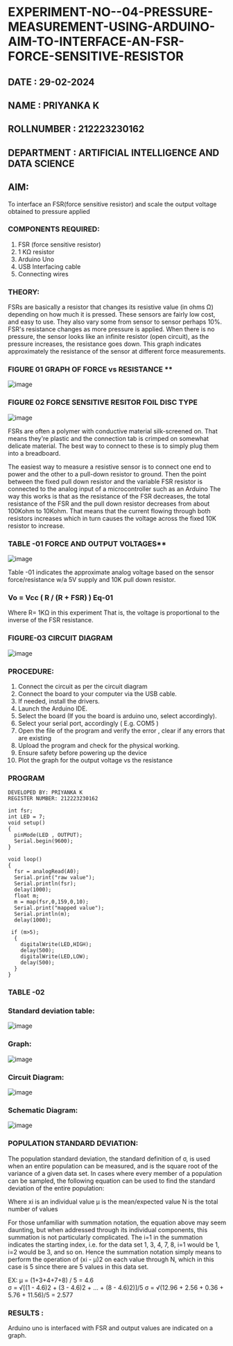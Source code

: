 # EXPERIMENT-NO--04-PRESSURE-MEASUREMENT-USING-ARDUINO-AIM-TO-INTERFACE-AN-FSR-FORCE-SENSITIVE-RESISTOR
## DATE : 29-02-2024
## NAME : PRIYANKA K																			             
## ROLLNUMBER : 212223230162
## DEPARTMENT : ARTIFICIAL INTELLIGENCE AND DATA SCIENCE


## AIM: 
To interface an FSR(force sensitive resistor) and scale the output voltage obtained to pressure applied 
 
### COMPONENTS REQUIRED:
1.	FSR  (force sensitive resistor)
2.	1 KΩ resistor 
3.	Arduino Uno 
4.	USB Interfacing cable 
5.	Connecting wires 


### THEORY: 
FSRs are basically a resistor that changes its resistive value (in ohms Ω) depending on how much it is pressed. These sensors are fairly low cost, and easy to use. They also vary some from sensor to sensor perhaps 10%. FSR's resistance changes as more pressure is applied. When there is no pressure, the sensor looks like an infinite resistor (open circuit), as the pressure increases, the resistance goes down. This graph indicates approximately the resistance of the sensor at different force measurements.
 
### FIGURE 01 GRAPH OF FORCE vs RESISTANCE **
![image](https://user-images.githubusercontent.com/36288975/163532939-d6888ae1-4068-4d83-86a7-fc4c32d5179e.png)












### FIGURE 02 FORCE SENSITIVE RESITOR FOIL DISC TYPE  
![image](https://user-images.githubusercontent.com/36288975/163532957-82d57567-a1c3-48c5-8a87-7ea66d6fca49.png)






FSRs are often a polymer with conductive material silk-screened on. That means they're plastic and the connection tab is crimped on somewhat delicate material. The best way to connect to these is to simply plug them into a breadboard.

The easiest way to measure a resistive sensor is to connect one end to power and the other to a pull-down resistor to ground. Then the point between the fixed pull down resistor and the variable FSR resistor is connected to the analog input of a microcontroller such as an Arduino The way this works is that as the resistance of the FSR decreases, the total resistance of the FSR and the pull down resistor decreases from about 100Kohm to 10Kohm. That means that the current flowing through both resistors increases which in turn causes the voltage across the fixed 10K resistor to increase.

### TABLE -01 FORCE AND OUTPUT VOLTAGES**
 ![image](https://user-images.githubusercontent.com/36288975/163532972-2b909551-12c9-485d-adb1-d1e988d557bd.png)


	
  Table -01 indicates the approximate analog voltage based on the sensor force/resistance w/a 5V supply and 10K pull down resistor.

### Vo = Vcc ( R / (R + FSR) )								Eq-01

Where R= 1KΩ in this experiment 
That is, the voltage is proportional to the inverse of the FSR resistance.









### FIGURE-03 CIRCUIT DIAGRAM
![image](https://user-images.githubusercontent.com/36288975/163532979-a2a5cb5c-f495-442c-843e-bebb82737a35.png)







### PROCEDURE:
1.	Connect the circuit as per the circuit diagram 
2.	Connect the board to your computer via the USB cable.
3.	If needed, install the drivers.
4.	Launch the Arduino IDE.
5.	Select the board (If you the board is arduino uno, select accordingly).
6.	Select your serial port, accordingly ( E.g. COM5 )
7.	Open the file of the program  and verify the error , clear if any errors that are existing 
8.	Upload the program and check for the physical working. 
9.	Ensure safety before powering up the device 
10.	Plot the graph for the output voltage vs the resistance 


### PROGRAM 
```
DEVELOPED BY: PRIYANKA K
REGISTER NUMBER: 212223230162

int fsr;
int LED = 7;
void setup()
{
  pinMode(LED , OUTPUT);
  Serial.begin(9600);
}

void loop()
{
  fsr = analogRead(A0);
  Serial.print("raw value");
  Serial.println(fsr);
  delay(1000);
  float m;
  m = map(fsr,0,159,0,10);
  Serial.print("mapped value");
  Serial.println(m);
  delay(1000);
  
 if (m>5);
  {
    digitalWrite(LED,HIGH);
    delay(500);
    digitalWrite(LED,LOW);
    delay(500);
  }
}
```
### TABLE -02 
### Standard deviation table:
![image](https://github.com/Priyanka1846/EXPERIMENT-NO--04-PRESSURE-MEASUREMENT-USING-ARDUINO-AIM-To-interface-an-FSR-force-sensitive-resist/assets/139425809/6fa89c7b-005f-4e78-b5e7-0b4ed1f616de)
### Graph:
![image](https://github.com/Priyanka1846/EXPERIMENT-NO--04-PRESSURE-MEASUREMENT-USING-ARDUINO-AIM-To-interface-an-FSR-force-sensitive-resist/assets/139425809/01e2525f-b9db-4292-a4ab-2ccc6c7676ca)
### Circuit Diagram:
![image](https://github.com/Priyanka1846/EXPERIMENT-NO--04-PRESSURE-MEASUREMENT-USING-ARDUINO-AIM-To-interface-an-FSR-force-sensitive-resist/assets/139425809/4810f583-2ef7-4829-917a-d7587360c810)
### Schematic Diagram:
![image](https://github.com/Priyanka1846/EXPERIMENT-NO--04-PRESSURE-MEASUREMENT-USING-ARDUINO-AIM-To-interface-an-FSR-force-sensitive-resist/assets/139425809/86b19648-5ba8-4dfe-87d8-98fa40f61770)

 



### POPULATION STANDARD DEVIATION:
The population standard deviation, the standard definition of σ, is used when an entire population can be measured, and is the square root of the variance of a given data set. In cases where every member of a population can be sampled, the following equation can be used to find the standard deviation of the entire population:



Where
xi is an individual value
μ is the mean/expected value
N is the total number of values

For those unfamiliar with summation notation, the equation above may seem daunting, but when addressed through its individual components, this summation is not particularly complicated. The i=1 in the summation indicates the starting index, i.e. for the data set 1, 3, 4, 7, 8, i=1 would be 1, i=2 would be 3, and so on. Hence the summation notation simply means to perform the operation of (xi - μ)2 on each value through N, which in this case is 5 since there are 5 values in this data set.

EX:           μ = (1+3+4+7+8) / 5 = 4.6        
σ = √[(1 - 4.6)2 + (3 - 4.6)2 + ... + (8 - 4.6)2)]/5
σ = √(12.96 + 2.56 + 0.36 + 5.76 + 11.56)/5 = 2.577















### RESULTS : 
Arduino uno is interfaced with FSR and output values are indicated on a graph.

